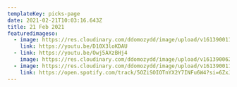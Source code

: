 ```yaml
---
templateKey: picks-page
date: 2021-02-21T10:03:16.643Z
title: 21 Feb 2021
featuredimageso:
  - image: https://res.cloudinary.com/ddomozydd/image/upload/v1613900113/deformed_xb6ahu.jpg
    link: https://youtu.be/D10X3loKDAU
  - link: https://youtu.be/Owj5AXzBHj4
    image: https://res.cloudinary.com/ddomozydd/image/upload/v1613900624/marysue_ans79k.jpg
  - image: https://res.cloudinary.com/ddomozydd/image/upload/v1613900114/trustchaos_rjl3js.jpg
    link: https://open.spotify.com/track/5OZiSOIOTnYX2Y7INFu6W4?si=6ZxJXm7bRtKv9LbxHaLeHg
---
```

